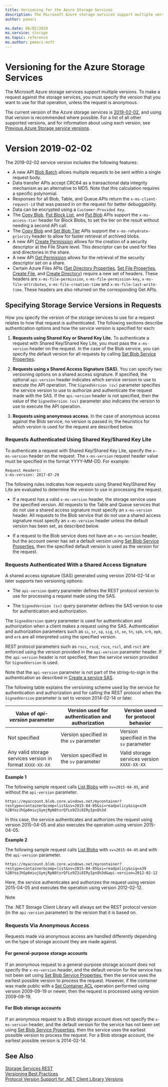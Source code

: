 ```yaml
---
title: Versioning for the Azure Storage Services
description: The Microsoft Azure storage services support multiple versions. To make a request against the storage services, you must specify the version that you want to use for that operation, unless the request is anonymous.
author: pemari

ms.date: 08/02/2019
ms.service: storage
ms.topic: reference
ms.author: pemari-msft
---
```


# Versioning for the Azure Storage Services

The Microsoft Azure storage services support multiple versions. To make a request against the storage services, you must specify the version that you want to use for that operation, unless the request is anonymous.  
  
 The current version of the Azure storage services is [2019-02-02](version-2019-02-02.md), and using that version is recommended where possible. For a list of all other supported versions, and for information about using each version, see [Previous Azure Storage service versions](Previous-Azure-Storage-Service-Versions.md).
  
# Version 2019-02-02

The 2019-02-02 service version includes the following features:

- A new API [Blob Batch](blob-batch.md) allows multiple requests to be sent within a single request body. 
- Data transfer APIs accept CRC64 as a transactional data integrity mechanism as an alternative to MD5. Note that this calculation requires a specific polynomial.
- Responses for all Blob, Table, and Queue APIs return the `x-ms-client-request-id` that was passed in on the request for better debuggability.
- Data can be encrypted using a `Customer-Provided Key`.
- The [Copy Blob](Copy-Blob.md), [Put Block List](Put-Block-List.md), and [Put Blob](Put-Blob.md) APIs support the `x-ms-access-tier` header for Block Blobs, to set the tier on the result without needing a second API call.
- The [Copy Blob](Copy-Blob.md) and [Set Blob Tier](set-blob-tier.md) APIs support the `x-ms-rehydrate-priority` header to allow for faster retrieval of archived blobs.
- A new API [Create Permission](create-permission.md) allows for the creation of a security descriptor at the File Share level. This descriptor can be used for files and directories in the share. 
- A new API [Get Permission](get-permission.md) allows for the retrieval of the security descriptor set on a share. 
- Certain Azure Files APIs ([Set Directory Properties](set-directory-properties.md), [Set File Properties](Set-File-Properties.md), [Create File](Create-File.md), and [Create Directory](Create-Directory.md)) require a new set of headers. These headers are `x-ms-file-permission`, `x-ms-file-permission-key`, `x-ms-file-attributes`, `x-ms-file-creation-time` and `x-ms-file-last-write-time`. These headers are also returned on the corresponding Get APIs.

## Specifying Storage Service Versions in Requests  

How you specify the version of the storage services to use for a request relates to how that request is authenticated. The following sections describe authentication options and how the service version is specified for each:  
  
1.  **Requests using Shared Key or Shared Key Lite.** To authenticate a request with Shared Key/Shared Key Lite, you must pass the `x-ms-version` header on the request. In the case of the Blob service, you can specify the default version for all requests by calling [Set Blob Service Properties](Set-Blob-Service-Properties.md).  
  
2.  **Requests using a Shared Access Signature (SAS).** You can specify two versioning options on a shared access signature. If specified, the   optional `api-version` header indicates which service version to use to execute the API operation. The `SignedVersion (sv)` parameter specifies the service version to use to authorize and authenticate the request made with the SAS. If the `api-version` header is not specified, then the value of the `SignedVersion (sv)` parameter also indicates the version to use to execute the API operation.  
  
3.  **Requests using anonymous access.** In the case of anonymous access against the Blob service, no version is passed in; the heuristics for which version is used for the request are described below.  
  
### Requests Authenticated Using Shared Key/Shared Key Lite  
 To authenticate a request with Shared Key/Shared Key Lite, specify the `x-ms-version` header on the request. The `x-ms-version` request header value must be specified in the format YYYY-MM-DD. For example:  
  
```  
Request Headers:  
x-ms-version: 2017-07-29
```  
  
 The following rules indicates how requests using Shared Key/Shared Key Lite are evaluated to determine the version to use in processing the request.  
  
-   If a request has a valid `x-ms-version` header, the storage service uses the specified version. All requests to the Table and Queue services that do not use a shared access signature must specify an `x-ms-version` header. All requests to the Blob service that do not use a shared access signature must specify an `x-ms-version` header unless the default version has been set, as described below.  
  
-   If a request to the Blob service does not have an `x-ms-version` header, but the account owner has set a default version using [Set Blob Service Properties](Set-Blob-Service-Properties.md), then the specified default version is used as the version for the request.  
  
### Requests Authenticated With a Shared Access Signature  
 A shared access signature (SAS) generated using version 2014-02-14 or later supports two versioning options:  
  
-   The `api-version` query parameter defines the REST protocol version to use for processing a request made using the SAS.  
  
-   The `SignedVersion (sv)` query parameter defines the SAS version to use for authentication and authorization.  
  
 The `SignedVersion` query parameter is used for authentication and authorization when a client makes a request using the SAS. Authentication and authorization parameters such as `si`, `sr`, `sp`, `sig`, `st`, `se`, `tn`, `spk`, `srk`, `epk`, and `erk` are all interpreted using the specified version.  
  
 REST protocol parameters such as  `rscc`, `rscd`, `rsce`, `rscl`, and `rsct` are enforced using the version provided in the `api-version` parameter header. If the `api-version` header is not specified, then the service version provided for `SignedVersion` is used.  
  
 Note that the `api-version` parameter is not part of the string-to-sign in the authentication as described in [Create a service SAS](create-a-service-sas.md).  
  
 The following table explains the versioning scheme used by the service for authentication and authorization and for calling the REST protocol when the `SignedVersion` parameter is set to version 2014-02-14 or later.  
  
|Value of *api-version* parameter|Version used for authentication and authorization|Version used for protocol behavior|  
|---------------------------------------|-------------------------------------------------------|----------------------------------------|  
|Not specified|Version specified in the `sv` parameter|Version specified in the `sv` parameter|  
|Any valid storage services version in format `XXXX-XX-XX`|Version specified in the `sv` parameter|Valid storage services version `XXXX-XX-XX`|  
  
 **Example 1**  
  
 The following sample request calls [List Blobs](List-Blobs.md) with `sv=2015-04-05`, and without the `api-version` parameter.  
  
 `https://myaccount.blob.core.windows.net/mycontainer?restype=container&comp=list&sv=2015-04-05&si=readpolicy&sig=a39 %2BYozJhGp6miujGymjRpN8tsrQfLo9Z3i8IRyIpnQ%3d`  
  
 In this case, the service authenticates and authorizes the request using version 2015-04-05 and also executes the operation using version 2015-04-05.  
  
 **Example 2**  
  
 The following sample request calls [List Blobs](List-Blobs.md) with `sv=2015-04-05` and with the `api-version` parameter.  
  
 `https://myaccount.blob.core.windows.net/mycontainer?restype=container&comp=list&sv=2015-04-05&si=readpolicy&sig=a39 %2BYozJhGp6miujGymjRpN8tsrQfLo9Z3i8IRyIpnQ%3d&api-version=2012-02-12`  
  
 Here, the service authenticates and authorizes the request using version 2015-04-05 and executes the operation using version 2012-02-12.  
  
> [!NOTE]
>  The .NET Storage Client Library will always set the REST protocol version (in the `api-version` parameter) to the version that it is based on.  
  
### Requests Via Anonymous Access  

Requests made via anonymous access are handled differently depending on the type of storage account they are made against.
 
#### For general-purpose storage accounts

If an anonymous request to a general-purpose storage account does not specify the `x-ms-version` header, and the default version for the service has not been set using [Set Blob Service Properties](Set-Blob-Service-Properties.md), then the service uses the earliest possible version to process the request. However, if the container was made public with a [Set Container ACL](Set-Container-ACL.md) operation performed using version 2009-09-19 or newer, then the request is processed using version 2009-09-19.

#### For Blob storage accounts

If an anonymous request to a Blob storage account does not specify the `x-ms-version` header, and the default version for the service has not been set using [Set Blob Service Properties](Set-Blob-Service-Properties.md), then the service uses the earliest possible version to process the request. For a Blob storage account, the earliest possible version is 2014-02-14.
  
## See Also  
 [Storage Services REST](Azure-Storage-Services-REST-API-Reference.md)   
 [Versioning Best Practices](Versioning-Best-Practices.md)   
 [Protocol Version Support for .NET Client Library Versions](Protocol-Version-Support-for-.NET-Client-Library-Versions.md)
